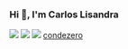### Hi 👋, I'm Carlos Lisandra


[![](https://img.shields.io/twitter/url?label=%40condezero&style=social&url=https%3A%2F%2Ftwitter.com%2Fcondezero)](https://twitter.com/condezero)
[![](https://img.shields.io/badge/-@condezero-%23181717?style=flat-square&logo=github)](https://github.com/condezero)
[![](https://img.shields.io/badge/-Carlos%20Lisandra-blue?style=flat-square&logo=Linkedin&logoColor=white&link=https://www.linkedin.com/in/carlos-lisandra-osborne-8b745b24/)](https://www.linkedin.com/in/carlos-lisandra-osborne-8b745b24/)
<a rel="me" href="https://mastorol.es/@condezero">condezero</a>
